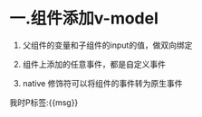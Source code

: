 # 一.组件添加v-model
1. 父组件的变量和子组件的input的值，做双向绑定

2. 组件上添加的任意事件，都是自定义事件

3. native 修饰符可以将组件的事件转为原生事件

  <body>
    <div id="app">
      <p>我时P标签:{{msg}}</p>
      <tb_father v-model="msg"></tb_father>
      <!-- 子组件绑定父组件的msg -->
    </div>
  </body>
  <script src="https://cdn.jsdelivr.net/npm/vue@2/dist/vue.js"></script>
  <script>
    Vue.component('tb_father',{
      props:["value"],
      <!-- 因为父传子，需要props，value为：子组件的input的值和父组件的变量，做双向绑定 -->
      template:`
        <input type="text" :value="value" @input="fn">
            <!-- value为：input的值；；因为子传父，需要自定义事件来传参 -->
      `,
      methods:{
        fn(e){
          <!-- e为：input框-->
          this.$emit("input",e.target.value)
          <!-- this.$emit为：子传父参数的方法，参1为：事件本身，参2为：传递的input的value值 -->
        }
      }
    })
    const p1 = new Vue({
      el: "#app",
      data: {
        msg:123
        },
    },
   )
  </script>
</html>